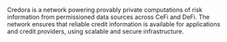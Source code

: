 Credora is a network powering provably private computations of risk information from permissioned data sources across CeFi and DeFi. The network ensures that reliable credit information is available for applications and credit providers, using scalable and secure infrastructure.